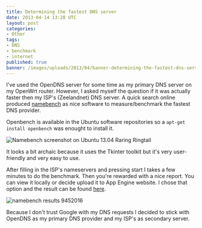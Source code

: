 ```yaml
---
title: Determining the fastest DNS server
date: 2013-04-14 13:28 UTC
layout: post
categories:
- Other
tags:
- DNS
- benchmark
- internet
published: true
banner: /images/uploads/2013/04/banner-determining-the-fastest-dns-server.jpg
---
```

I've used the OpenDNS server for some time as my primary DNS server on my OpenWrt router. However, I asked myself the question if it was actually faster then my ISP's (Zeelandnet) DNS server. A quick search online produced [namebench](https://github.com/google/namebench) as nice software to measure/benchmark the fastest DNS provider.

Openbench is available in the Ubuntu software repositories so a `apt-get install openbench` was enought to install it.

![Namebench screenshot on Ubuntu 13.04 Raring Ringtail](/images/uploads/2013/04/namebench-screenshot.png)

It looks a bit archaic because it uses the Tkinter toolkit but it's very user-friendly and very easy to use.

After filling in the ISP's nameservers and pressing start I takes a few minutes to do the benchmark. Then you're rewarded with a nice report. You can view it locally or decide upload it to App Engine website. I chose that option and the result can be found [here](http://namebench.appspot.com/id/9452016).

![namebench results 9452016](/images/uploads/2013/04/namebench_results_9452016.png)

Because I don't trust Google with my DNS requests I decided to stick with OpenDNS as my primary DNS provider and my ISP's as secondary server.
